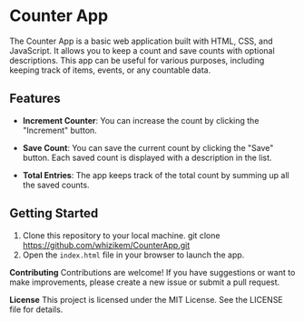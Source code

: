 # Counter App

The Counter App is a basic web application built with HTML, CSS, and JavaScript. It allows you to keep a count and save counts with optional descriptions. This app can be useful for various purposes, including keeping track of items, events, or any countable data.

## Features

- **Increment Counter**: You can increase the count by clicking the "Increment" button.

- **Save Count**: You can save the current count by clicking the "Save" button. Each saved count is displayed with a description in the list.

- **Total Entries**: The app keeps track of the total count by summing up all the saved counts.

## Getting Started

1. Clone this repository to your local machine.
   git clone https://github.com/whizikem/CounterApp.git
2. Open the `index.html` file in your browser to
   launch the app.

**Contributing**
Contributions are welcome! If you have suggestions or want to make improvements, please create a new issue or submit a pull request.

**License**
This project is licensed under the MIT License. See the LICENSE file for details.